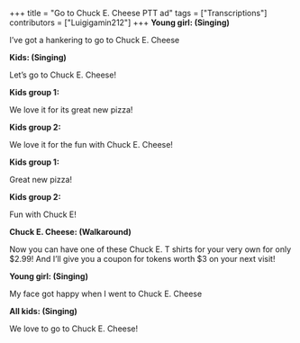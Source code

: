 +++
title = "Go to Chuck E. Cheese PTT ad"
tags = ["Transcriptions"]
contributors = ["Luigigamin212"]
+++
**Young girl: (Singing)**

I’ve got a hankering to go to Chuck E. Cheese

**Kids: (Singing)**

Let’s go to Chuck E. Cheese! 

**Kids group 1:**

We love it for its great new pizza! 

**Kids group 2:**

We love it for the fun with Chuck E. Cheese!

**Kids group 1:**

Great new pizza!

**Kids group 2:**

Fun with Chuck E!

**Chuck E. Cheese: (Walkaround)**

Now you can have one of these Chuck E. T shirts for your very own for only $2.99! And I’ll give you a coupon for tokens worth $3 on your next visit!

**Young girl: (Singing)**

My face got happy when I went to Chuck E. Cheese 

**All kids: (Singing)**

We love to go to Chuck E. Cheese! 
